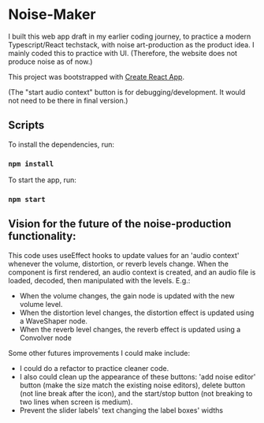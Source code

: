 # Noise-Maker

I built this web app draft in my earlier coding journey, to practice a modern Typescript/React techstack, with noise art-production as the product idea. I mainly coded this to practice with UI. (Therefore, the website does not produce noise as of now.)

This project was bootstrapped with [Create React App](https://github.com/facebook/create-react-app).

(The "start audio context" button is for debugging/development. It would not need to be there in final version.)

## Scripts

To install the dependencies, run:

### `npm install`

To start the app, run:

### `npm start`

## Vision for the future of the noise-production functionality:

This code uses useEffect hooks to update values for an 'audio context' whenever the volume, distortion, or reverb levels change. When the component is first rendered, an audio context is created, and an audio file is loaded, decoded, then manipulated with the levels. E.g.:
- When the volume changes, the gain node is updated with the new volume level.
- When the distortion level changes, the distortion effect is updated using a WaveShaper node.
- When the reverb level changes, the reverb effect is updated using a Convolver node

Some other futures improvements I could make include: 
- I could do a refactor to practice cleaner code.
- I also could clean up the appearance of these buttons: 'add noise editor' button (make the size match the existing noise editors), delete button (not line break after the icon), and the start/stop button (not breaking to two lines when screen is medium).
- Prevent the slider labels' text changing the label boxes' widths
